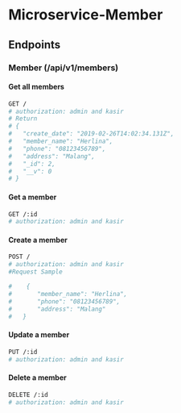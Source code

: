 # Microservice-Member
## Endpoints

### Member (/api/v1/members)

#### Get all members
```bash
GET / 
# authorization: admin and kasir
# Return
# {
#   "create_date": "2019-02-26T14:02:34.131Z",
#   "member_name": "Herlina",
#   "phone": "08123456789",
#   "address": "Malang",
#   "_id": 2,
#   "__v": 0
# }
```

#### Get a member
```bash
GET /:id
# authorization: admin and kasir
```

#### Create a member
```bash
POST /
# authorization: admin and kasir
#Request Sample

#    {
#       "member_name": "Herlina",
#       "phone": "08123456789",
#       "address": "Malang"
#   }

```

#### Update a member
```bash
PUT /:id
# authorization: admin and kasir
```

#### Delete a member
```bash
DELETE /:id
# authorization: admin and kasir
```
